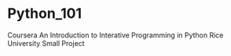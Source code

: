 # Python_101
Coursera
An Introduction to Interative Programming in Python
Rice University
Small Project
